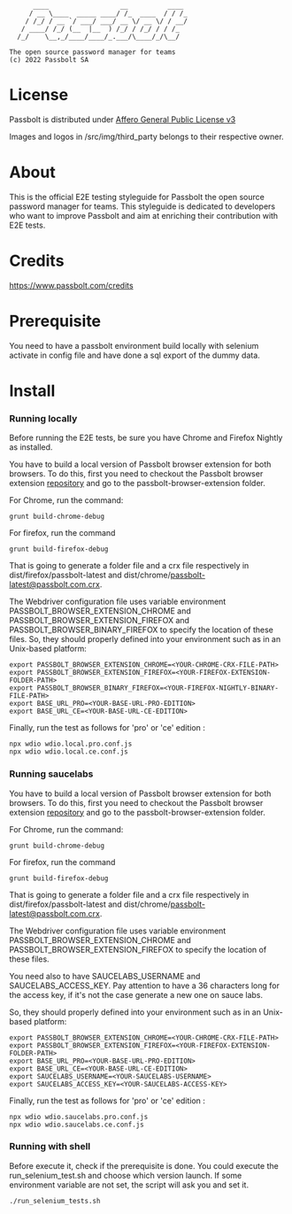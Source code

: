 	      ____                  __          ____
	     / __ \____  _____ ____/ /_  ____  / / /_
	    / /_/ / __ `/ ___/ ___/ __ \/ __ \/ / __/
	   / ____/ /_/ (__  |__  ) /_/ / /_/ / / /_
	  /_/    \__,_/____/____/_.___/\____/_/\__/

	The open source password manager for teams
	(c) 2022 Passbolt SA


License
==============

Passbolt is distributed under [Affero General Public License v3](http://www.gnu.org/licenses/agpl-3.0.html)

Images and logos in /src/img/third_party belongs to their respective owner.


About
=========

This is the official E2E testing styleguide for Passbolt the open source password manager for teams.
This styleguide is dedicated to developers who want to improve Passbolt and aim at enriching their
contribution with E2E tests.

Credits
=========

https://www.passbolt.com/credits

Prerequisite
============

You need to have a passbolt environment build locally with selenium activate in config file
and have done a sql export of the dummy data.

Install
=========

### Running locally

Before running the E2E tests, be sure you have Chrome and Firefox Nightly as installed.

You have to build a local version of Passbolt browser extension for both browsers. To do this, first you need to
checkout the Passbolt browser extension [repository](https://github.com/passbolt/passbolt_browser_extension) and go
to the passbolt-browser-extension folder.

For Chrome, run the command:

```
grunt build-chrome-debug
```

For firefox, run the command

```
grunt build-firefox-debug
```

That is going to generate a folder file and a crx file respectively in dist/firefox/passbolt-latest and
dist/chrome/passbolt-latest@passbolt.com.crx.

The Webdriver configuration file uses variable environment PASSBOLT_BROWSER_EXTENSION_CHROME and PASSBOLT_BROWSER_EXTENSION_FIREFOX
and PASSBOLT_BROWSER_BINARY_FIREFOX to specify the location of these files. So, they should properly defined into your environment such as
in an Unix-based platform:

```
export PASSBOLT_BROWSER_EXTENSION_CHROME=<YOUR-CHROME-CRX-FILE-PATH>
export PASSBOLT_BROWSER_EXTENSION_FIREFOX=<YOUR-FIREFOX-EXTENSION-FOLDER-PATH>
export PASSBOLT_BROWSER_BINARY_FIREFOX=<YOUR-FIREFOX-NIGHTLY-BINARY-FILE-PATH>
export BASE_URL_PRO=<YOUR-BASE-URL-PRO-EDITION>
export BASE_URL_CE=<YOUR-BASE-URL-CE-EDITION>
```

Finally, run the test as follows for 'pro' or 'ce' edition :

```
npx wdio wdio.local.pro.conf.js
npx wdio wdio.local.ce.conf.js
```
### Running saucelabs

You have to build a local version of Passbolt browser extension for both browsers. To do this, first you need to
checkout the Passbolt browser extension [repository](https://github.com/passbolt/passbolt_browser_extension) and go
to the passbolt-browser-extension folder.

For Chrome, run the command:

```
grunt build-chrome-debug
```

For firefox, run the command

```
grunt build-firefox-debug
```

That is going to generate a folder file and a crx file respectively in dist/firefox/passbolt-latest and
dist/chrome/passbolt-latest@passbolt.com.crx.

The Webdriver configuration file uses variable environment PASSBOLT_BROWSER_EXTENSION_CHROME and PASSBOLT_BROWSER_EXTENSION_FIREFOX
to specify the location of these files.

You need also to have SAUCELABS_USERNAME and SAUCELABS_ACCESS_KEY. Pay attention to have a 36 characters long for the access key,
if it's not the case generate a new one on sauce labs.

So, they should properly defined into your environment such as
in an Unix-based platform:

```
export PASSBOLT_BROWSER_EXTENSION_CHROME=<YOUR-CHROME-CRX-FILE-PATH>
export PASSBOLT_BROWSER_EXTENSION_FIREFOX=<YOUR-FIREFOX-EXTENSION-FOLDER-PATH>
export BASE_URL_PRO=<YOUR-BASE-URL-PRO-EDITION>
export BASE_URL_CE=<YOUR-BASE-URL-CE-EDITION>
export SAUCELABS_USERNAME=<YOUR-SAUCELABS-USERNAME>
export SAUCELABS_ACCESS_KEY=<YOUR-SAUCELABS-ACCESS-KEY>
```

Finally, run the test as follows for 'pro' or 'ce' edition :

```
npx wdio wdio.saucelabs.pro.conf.js
npx wdio wdio.saucelabs.ce.conf.js
```

### Running with shell

Before execute it, check if the prerequisite is done.
You could execute the run_selenium_test.sh and choose which version launch.
If some environment variable are not set, the script will ask you and set it.

```
./run_selenium_tests.sh
```
